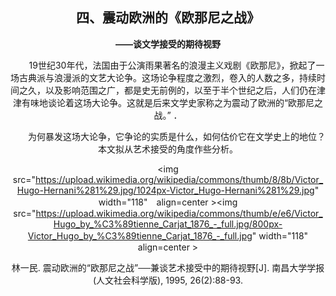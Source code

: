 ## <center> 四、震动欧洲的《欧那尼之战》

**<center>——谈文学接受的期待视野**

&emsp;&emsp;19世纪30年代，法国由于公演雨果著名的浪漫主义戏剧《欧那尼》，掀起了一场古典派与浪漫派的文艺大论争。这场论争程度之激烈，卷入的人数之多，持续时间之久，以及影响范围之广，都是史无前例的，以至于半个世纪之后，人们仍在津津有味地谈论着这场大论争。这就是后来文学史家称之为震动了欧洲的“欧那尼之战。”  ．

&emsp;&emsp;为何暴发这场大论争，它争论的实质是什么，如何估价它在文学史上的地位？本文拟从艺术接受的角度作些分析。


<img src="https://upload.wikimedia.org/wikipedia/commons/thumb/8/8b/Victor_Hugo-Hernani%281%29.jpg/1024px-Victor_Hugo-Hernani%281%29.jpg" width="118"　align=center ><img src="https://upload.wikimedia.org/wikipedia/commons/thumb/e/e6/Victor_Hugo_by_%C3%89tienne_Carjat_1876_-_full.jpg/800px-Victor_Hugo_by_%C3%89tienne_Carjat_1876_-_full.jpg" width="118"　align=center >


林一民. 震动欧洲的“欧那尼之战”──兼谈艺术接受中的期待视野[J]. 南昌大学学报(人文社会科学版), 1995, 26(2):88-93.